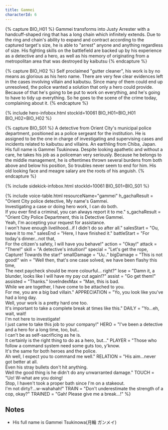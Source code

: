 ```yaml
---
title: Gammei
characterId: 6
---
```


{% capture BIO_H01 %}
Gammei transforms into Justy Arrester with a handcuff-shaped ring that has a long chain which infinitely extends. Due to the ring and chain's ability to expand and contract according to the captured target's size, he is able to "arrest" anyone and anything regardless of size. His fighting skills on the battlefield are backed up by his experience as a detective and a hero, as well as his memory of originating from a metropolitan area that was destroyed by kaibutsu
{% endcapture %}

{% capture BIO_H02 %}
Self proclaimed "gutter cleaner", his work is by no means as glorious as his hero name. There are very few clear evidences left in the cases involving villain and kaibutsu. Since many of them could end up unresolved, the police wanted a solution that only a hero could provide. Because of that he's going to be put to work on everything, and he's going to have to tidy up everything. So he goes to the scene of the crime today, complaining about it.
{% endcapture %}

{% include hero-infobox.html stockId=10061
BIO_H01=BIO_H01
BIO_H02=BIO_H02
%}

{% capture BIO_S01 %}
A detective from Orient City's municipal police department, positioned as a police sergeant for the institution. He is assigned to be the one in charge of investigating and supervising cases and incidents related to kaibutsu and villains. An earthling from Chiba, Japan. His full name is Gammei Tsukinowa. Despite looking apathetic and without a care, he takes his job as a policeman very seriously. Because he belongs to the middle management, he is oftentimes thrown several burdens from both above and below his position, So troubles never seem to end for him. His old looking face and meagre salary are the roots of his anguish.
{% endcapture %}

{% include sidekick-infobox.html stockId=10061
BIO_S01=BIO_S01
%}

{% include voice-table.html resourceName="gammei"
h_gachaResult = "Orient City police detective, My name's Gammei.<br>Investigating a case or doing hero work, I can do both.<br>If you ever find a criminal, you can always report it to me."
s_gachaResult = "Orient City Police Department, this is Detective Gammei.<br>Yeah, I'm accepting your request for assistance.<br>I won't have enough livelihood...if I didn't do so after all."
salesStart = "Ou, leave it to me."
salesEnd = "Here, I have finished it."
battleStart = "For today's dinner…not that,<br>For the citizen's safety, I will have you behave!"
action = "Okay!"
attack = "There!"
skill = "A detective's intuition!"
special = "Let's get the rope, Capture! Towards the star!"
smallDamage = "Uu.."
bigDamage = "This is not good!"
win = "Well then, that's one case solved, we have been flashy this time,<br>The next paycheck should be more colourful... right?"
lose = "Damn it, a blunder, looks like I will have my pay cut again!?"
assist = "Go get them!"
assisted = "Thanks."
loveIndexMax = "Man, this is bad.<br>While we are together, I have come to be attached to you.<br>For me, you are a big bad villain."
APPRECIATION = "Yo, you look like you've had a long day.<br>Well, your work is a pretty hard one too.<br>It's important to take a complete break at times like this."
DAILY = "Yo…eh, wait, wait!<br>I'm not here to investigate!<br>I just came to take this job to your company!"
HERO = "I've been a detective and a hero for a long time, too, but..<br>I can't be as self-sacrificing as he is.<br>It certainly is the right thing to do as a hero, but…"
PLAYER = "Those who follow a command system need some guts too, y'know.<br>It's the same for both heroes and the police.<br>Ah well, I expect you to command me well."
RELATION = "His aim…never got better at all.<br>Even his stray bullets don't hit anything.<br>Well the good thing is he didn't do any unwarranted damage."
TOUCH = "Uo! W-what are you doing!<br>Stop, I haven't took a proper bath since I'm on a stakeout.<br>I'm not dirty?…w-wahahah!"
TRAIN = "Don't underestimate the strength of a cop, okay?"
TRAINED = "Gah! Please give me a break...!"
%}

## Notes

- His full name is Gammei Tsukinowa(月輪 ガンメイ)
